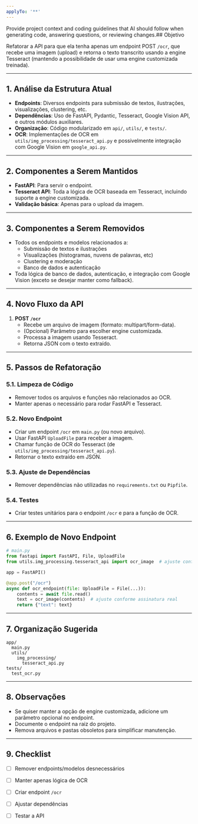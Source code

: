 ```yaml
---
applyTo: '**'
---
```

Provide project context and coding guidelines that AI should follow when generating code, answering questions, or reviewing changes.## Objetivo

Refatorar a API para que ela tenha apenas um endpoint POST `/ocr`, que recebe uma imagem (upload) e retorna o texto transcrito usando a engine Tesseract (mantendo a possibilidade de usar uma engine customizada treinada).

---

## 1. Análise da Estrutura Atual

- **Endpoints**: Diversos endpoints para submissão de textos, ilustrações, visualizações, clustering, etc.
- **Dependências**: Uso de FastAPI, Pydantic, Tesseract, Google Vision API, e outros módulos auxiliares.
- **Organização**: Código modularizado em `api/`, `utils/`, e `tests/`.
- **OCR**: Implementações de OCR em `utils/img_processing/tesseract_api.py` e possivelmente integração com Google Vision em `google_api.py`.

---

## 2. Componentes a Serem Mantidos

- **FastAPI**: Para servir o endpoint.
- **Tesseract API**: Toda a lógica de OCR baseada em Tesseract, incluindo suporte a engine customizada.
- **Validação básica**: Apenas para o upload da imagem.

---

## 3. Componentes a Serem Removidos

- Todos os endpoints e modelos relacionados a:
  - Submissão de textos e ilustrações
  - Visualizações (histogramas, nuvens de palavras, etc)
  - Clustering e moderação
  - Banco de dados e autenticação
- Toda lógica de banco de dados, autenticação, e integração com Google Vision (exceto se desejar manter como fallback).

---

## 4. Novo Fluxo da API

1. **POST `/ocr`**
   - Recebe um arquivo de imagem (formato: multipart/form-data).
   - (Opcional) Parâmetro para escolher engine customizada.
   - Processa a imagem usando Tesseract.
   - Retorna JSON com o texto extraído.

---

## 5. Passos de Refatoração

### 5.1. Limpeza de Código

- Remover todos os arquivos e funções não relacionados ao OCR.
- Manter apenas o necessário para rodar FastAPI e Tesseract.

### 5.2. Novo Endpoint

- Criar um endpoint `/ocr` em `main.py` (ou novo arquivo).
- Usar FastAPI `UploadFile` para receber a imagem.
- Chamar função de OCR do Tesseract (de `utils/img_processing/tesseract_api.py`).
- Retornar o texto extraído em JSON.

### 5.3. Ajuste de Dependências

- Remover dependências não utilizadas no `requirements.txt` ou `Pipfile`.

### 5.4. Testes

- Criar testes unitários para o endpoint `/ocr` e para a função de OCR.

---

## 6. Exemplo de Novo Endpoint

```python
# main.py
from fastapi import FastAPI, File, UploadFile
from utils.img_processing.tesseract_api import ocr_image  # ajuste conforme a função real

app = FastAPI()

@app.post("/ocr")
async def ocr_endpoint(file: UploadFile = File(...)):
    contents = await file.read()
    text = ocr_image(contents)  # ajuste conforme assinatura real
    return {"text": text}
```

---

## 7. Organização Sugerida

```
app/
  main.py
  utils/
    img_processing/
      tesseract_api.py
tests/
  test_ocr.py
```

---

## 8. Observações

- Se quiser manter a opção de engine customizada, adicione um parâmetro opcional no endpoint.
- Documente o endpoint na raiz do projeto.
- Remova arquivos e pastas obsoletos para simplificar manutenção.

---

## 9. Checklist

- [ ] Remover endpoints/modelos desnecessários
- [ ] Manter apenas lógica de OCR
- [ ] Criar endpoint `/ocr`
- [ ] Ajustar dependências
- [ ] Testar a API

